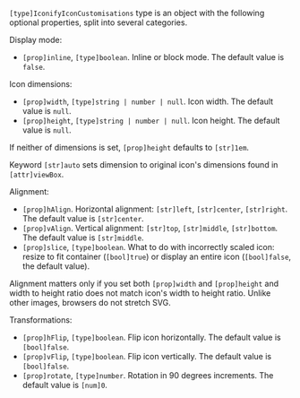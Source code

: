 `[type]IconifyIconCustomisations` type is an object with the following optional properties, split into several categories.

Display mode:

- `[prop]inline`, `[type]boolean`. Inline or block mode. The default value is `false`.

Icon dimensions:

- `[prop]width`, `[type]string | number | null`. Icon width. The default value is `null`.
- `[prop]height`, `[type]string | number | null`. Icon height. The default value is `null`.

If neither of dimensions is set, `[prop]height` defaults to `[str]1em`.

Keyword `[str]auto` sets dimension to original icon's dimensions found in `[attr]viewBox`.

Alignment:

- `[prop]hAlign`. Horizontal alignment: `[str]left`, `[str]center`, `[str]right`. The default value is `[str]center`.
- `[prop]vAlign`. Vertical alignment: `[str]top`, `[str]middle`, `[str]bottom`. The default value is `[str]middle`.
- `[prop]slice`, `[type]boolean`. What to do with incorrectly scaled icon: resize to fit container (`[bool]true`) or display an entire icon (`[bool]false`, the default value).

Alignment matters only if you set both `[prop]width` and `[prop]height` and width to height ratio does not match icon's width to height ratio. Unlike other images, browsers do not stretch SVG.

Transformations:

- `[prop]hFlip`, `[type]boolean`. Flip icon horizontally. The default value is `[bool]false`.
- `[prop]vFlip`, `[type]boolean`. Flip icon vertically. The default value is `[bool]false`.
- `[prop]rotate`, `[type]number`. Rotation in 90 degrees increments. The default value is `[num]0`.
